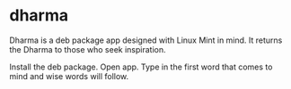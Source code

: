 # dharma
Dharma is a deb package app designed with Linux Mint in mind. It returns the Dharma to those who seek inspiration.

Install the deb package.
Open app.
Type in the first word that comes to mind and wise words will follow.
